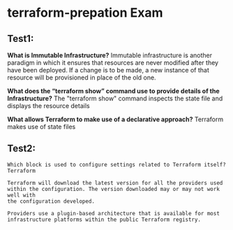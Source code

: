 # terraform-prepation Exam

## Test1:
  **What is Immutable Infrastructure?**
     Immutable infrastructure is another paradigm in which it ensures that resources are never modified after they have been deployed. 
     If a change is to be made, a new instance of that resource will be provisioned in place of the old one.
        
  **What does the “terraform show” command use to provide details of the Infrastructure?**
      The "terraform show" command inspects the state file and displays the resource details
      
  **What allows Terraform to make use of a declarative approach?**
    Terraform makes use of state files 
    
## Test2:
    Which block is used to configure settings related to Terraform itself? 
    Terraform
    
    Terraform will download the latest version for all the providers used within the configuration. The version downloaded may or may not work well with
    the configuration developed.
    
    Providers use a plugin-based architecture that is available for most infrastructure platforms within the public Terraform registry.
